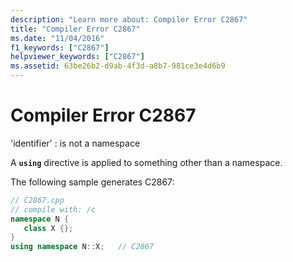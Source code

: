 ```yaml
---
description: "Learn more about: Compiler Error C2867"
title: "Compiler Error C2867"
ms.date: "11/04/2016"
f1_keywords: ["C2867"]
helpviewer_keywords: ["C2867"]
ms.assetid: 63be26b2-d9ab-4f3d-a8b7-981ce3e4d6b9
---
```

# Compiler Error C2867

'identifier' : is not a namespace

A **`using`** directive is applied to something other than a namespace.

The following sample generates C2867:

```cpp
// C2867.cpp
// compile with: /c
namespace N {
   class X {};
}
using namespace N::X;   // C2867
```
